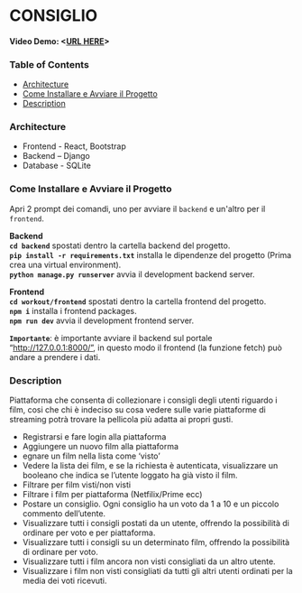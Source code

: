 # CONSIGLIO

#### Video Demo: <[URL HERE](https://www.youtube.com/watch?v=1Z6GFhjftZ0)>

### Table of Contents

- [Architecture](#architecture)
- [Come Installare e Avviare il Progetto](#come-installare-e-avviare-il-progetto)
- [Description](#description)

### **Architecture**

- Frontend - React, Bootstrap
- Backend – Django
- Database - SQLite

### **Come Installare e Avviare il Progetto**

Apri 2 prompt dei comandi, uno per avviare il ```backend``` e un'altro per il ```frontend```.

**Backend**<br>
**```cd backend```** spostati dentro la cartella backend del progetto.<br>
**```pip install -r requirements.txt```** installa le dipendenze del progetto (Prima crea una virtual environment).<br>
**```python manage.py runserver```** avvia il development backend server.<br>

**Frontend**<br>
**```cd workout/frontend```** spostati dentro la cartella frontend del progetto.<br>
**```npm i```** installa i frontend packages.<br>
**```npm run dev```** avvia il development frontend server. 

**```Importante```**: è importante avviare il backend sul portale “http://127.0.0.1:8000/”, in questo modo il frontend (la funzione fetch) può andare a prendere i dati.


### Description

Piattaforma che consenta di collezionare i consigli degli utenti riguardo i film, cosi che chi è indeciso su cosa vedere sulle varie piattaforme di streaming potrà trovare la pellicola più adatta ai propri gusti.

- Registrarsi e fare login alla piattaforma
- Aggiungere un nuovo film alla piattaforma
- egnare un film nella lista come ‘visto’
- Vedere la lista dei film, e se la richiesta è autenticata, visualizzare un booleano che indica se l’utente loggato ha già visto il film.
- Filtrare per film visti/non visti
- Filtrare i film per piattaforma (Netfilix/Prime ecc)
- Postare un consiglio. Ogni consiglio ha un voto da 1 a 10 e un piccolo commento dell’utente.
- Visualizzare tutti i consigli postati da un utente, offrendo la possibilità di ordinare per voto e per piattaforma.
- Visualizzare tutti i consigli su un determinato film, offrendo la possibilità di ordinare per voto.
- Visualizzare tutti i film ancora non visti consigliati da un altro utente.
- Visualizzare i film non visti consigliati da tutti gli altri utenti ordinati per la media dei voti ricevuti.